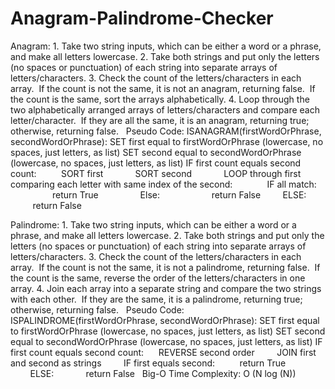 # Anagram-Palindrome-Checker

Anagram:
    1. Take two string inputs, which can be either a word or a phrase, and make all letters lowercase.
    2. Take both strings and put only the letters (no spaces or punctuation) of each string into separate arrays of letters/characters.
    3. Check the count of the letters/characters in each array.  If the count is not the same, it is not an anagram, returning false.  If the count is the        same, sort the arrays alphabetically.
    4. Loop through the two alphabetically arranged arrays of letters/characters and compare each letter/character.  If they are all the same, it is an            anagram, returning true; otherwise, returning false.
 
Pseudo Code:
    ISANAGRAM(firstWordOrPhrase, secondWordOrPhrase):
        SET first equal to firstWordOrPhrase (lowercase, no spaces, just letters, as list)
        SET second equal to secondWordOrPhrase (lowercase, no spaces, just letters, as list)
        IF first count equals second count:
            SORT first
            SORT second
            LOOP through first comparing each letter with same index of the second:
                IF all match:
                    return True
                Else:
                    return False
        ELSE:
            return False
                        

Palindrome:
    1. Take two string inputs, which can be either a word or a phrase, and make all letters lowercase.
    2. Take both strings and put only the letters (no spaces or punctuation) of each string into separate arrays of letters/characters.
    3. Check the count of the letters/characters in each array.  If the count is not the same, it is not a palindrome, returning false.  If the count is          the same, reverse the order of the letters/characters in one array.
    4. Join each array into a separate string and compare the two strings with each other.  If they are the same, it is a palindrome, returning true;              otherwise, returning false.
 
Pseudo Code:
ISPALINDROME(firstWordOrPhrase, secondWordOrPhrase):
    SET first equal to firstWordOrPhrase (lowercase, no spaces, just letters, as list)
    SET second equal to secondWordOrPhrase (lowercase, no spaces, just letters, as list)
    IF first count equals second count:
        REVERSE second order
        JOIN first and second as strings
        IF first equals second:
            return True
        ELSE:
            return False
 
Big-O Time Complexity:  O (N log (N))
